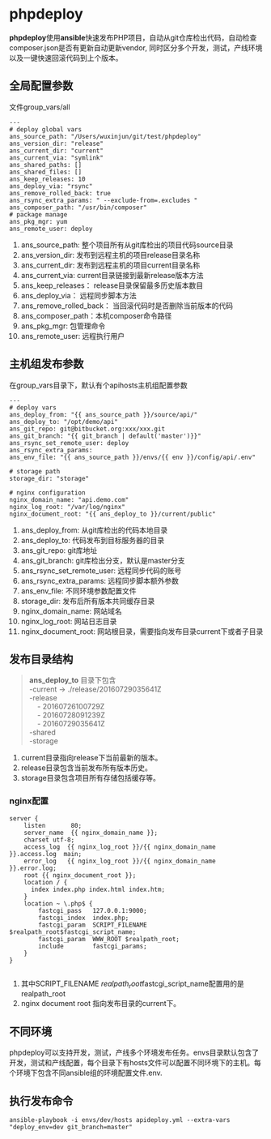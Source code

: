 # phpdeploy

**phpdeploy**使用**ansible**快速发布PHP项目，自动从git仓库检出代码，自动检查composer.json是否有更新自动更新vendor, 同时区分多个开发，测试，产线环境以及一键快速回滚代码到上个版本。

## 全局配置参数

文件group_vars/all
```
---
# deploy global vars
ans_source_path: "/Users/wuxinjun/git/test/phpdeploy"
ans_version_dir: "release"
ans_current_dir: "current"
ans_current_via: "symlink"
ans_shared_paths: []
ans_shared_files: []
ans_keep_releases: 10
ans_deploy_via: "rsync"
ans_remove_rolled_back: true
ans_rsync_extra_params: " --exclude-from=.excludes "
ans_composer_path: "/usr/bin/composer"
# package manage 
ans_pkg_mgr: yum
ans_remote_user: deploy

```
1. ans_source_path: 整个项目所有从git库检出的项目代码source目录
2. ans_version_dir: 发布到远程主机的项目release目录名称
3. ans_current_dir: 发布到远程主机的项目current目录名称
4. ans_current_via: current目录链接到最新release版本方法
5. ans_keep_releases： release目录保留最多历史版本数目
6. ans_deploy_via： 远程同步脚本方法
7. ans_remove_rolled_back： 当回滚代码时是否删除当前版本的代码
8. ans_composer_path：本机composer命令路径
9. ans_pkg_mgr: 包管理命令
10. ans_remote_user: 远程执行用户



## 主机组发布参数

在group_vars目录下，默认有个apihosts主机组配置参数

```
---
# deploy vars
ans_deploy_from: "{{ ans_source_path }}/source/api/"
ans_deploy_to: "/opt/demo/api"
ans_git_repo: git@bitbucket.org:xxx/xxx.git
ans_git_branch: "{{ git_branch | default('master')}}"
ans_rsync_set_remote_user: deploy
ans_rsync_extra_params:
ans_env_file: "{{ ans_source_path }}/envs/{{ env }}/config/api/.env"

# storage path
storage_dir: "storage"

# nginx configuration
nginx_domain_name: "api.demo.com"
nginx_log_root: "/var/log/nginx"
nginx_document_root: "{{ ans_deploy_to }}/current/public"

```

1. ans_deploy_from: 从git库检出的代码本地目录
2. ans_deploy_to: 代码发布到目标服务器的目录
3. ans_git_repo: git库地址
4. ans_git_branch: git库检出分支，默认是master分支
5. ans_rsync_set_remote_user: 远程同步代码的账号
6. ans_rsync_extra_params: 远程同步脚本额外参数
7. ans_env_file: 不同环境参数配置文件
8. storage_dir: 发布后所有版本共同缓存目录
9. nginx_domain_name: 网站域名
10. nginx_log_root: 网站日志目录
11. nginx_document_root: 网站根目录，需要指向发布目录current下或者子目录



## 发布目录结构
> **ans_deploy_to** 目录下包含   
>   -current -> ./release/20160729035641Z  
>   -release  
>   &nbsp;&nbsp;&nbsp;&nbsp;- 20160726100729Z   
>   &nbsp;&nbsp;&nbsp;&nbsp;- 20160728091239Z  
>   &nbsp;&nbsp;&nbsp;&nbsp;- 20160729035641Z  
>   -shared  
>   -storage 

1. current目录指向release下当前最新的版本。  
2. release目录包含当前发布所有版本历史。
3. storage目录包含项目所有存储包括缓存等。

### nginx配置

```
server {
    listen       80;
    server_name  {{ nginx_domain_name }};
    charset utf-8;
    access_log  {{ nginx_log_root }}/{{ nginx_domain_name }}.access.log  main;
    error_log   {{ nginx_log_root }}/{{ nginx_domain_name }}.error.log;
    root {{ nginx_document_root }};
    location / {
	  index index.php index.html index.htm;
    }
    location ~ \.php$ {
        fastcgi_pass   127.0.0.1:9000;
        fastcgi_index  index.php;
        fastcgi_param  SCRIPT_FILENAME  $realpath_root$fastcgi_script_name;
        fastcgi_param  WWW_ROOT $realpath_root;
        include        fastcgi_params;
    }
}


```


1. 其中SCRIPT_FILENAME  $realpath_root$fastcgi_script_name配置用的是realpath_root
2. nginx document root 指向发布目录的current下。

##  不同环境

phpdeploy可以支持开发，测试，产线多个环境发布任务。envs目录默认包含了开发，测试和产线配置，每个目录下有hosts文件可以配置不同环境下的主机。每个环境下包含不同ansible组的环境配置文件.env.

## 执行发布命令

```
ansible-playbook -i envs/dev/hosts apideploy.yml --extra-vars "deploy_env=dev git_branch=master"

```


